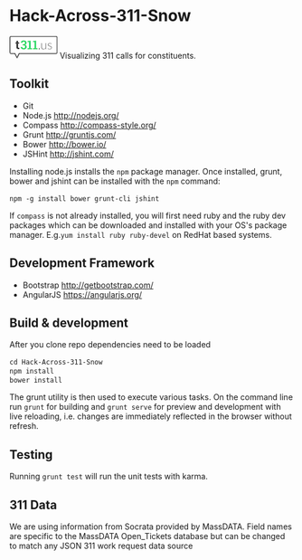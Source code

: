 # Hack-Across-311-Snow
![](https://raw.githubusercontent.com/cityofsomerville/Hack-Across-311-Snow/master/app/images/tellus-logo-sm.gif)
Visualizing 311 calls for constituents.

## Toolkit
* Git
* Node.js http://nodejs.org/
* Compass http://compass-style.org/
* Grunt http://gruntjs.com/
* Bower http://bower.io/
* JSHint http://jshint.com/

Installing node.js installs the `npm` package manager. Once installed, grunt, bower and jshint can be installed with the `npm` command:

    npm -g install bower grunt-cli jshint

If `compass` is not already installed, you will first need ruby and the ruby dev packages which can be downloaded and installed with your OS's package manager. E.g.`yum install ruby ruby-devel` on RedHat based systems. 

## Development Framework
* Bootstrap http://getbootstrap.com/
* AngularJS https://angularjs.org/


## Build & development
After you clone repo dependencies need to be loaded

    cd Hack-Across-311-Snow
    npm install
    bower install

The grunt utility is then used to execute various tasks. On the command line run `grunt` for building and `grunt serve` for preview and development with live reloading, i.e. changes are immediately reflected in the browser without refresh.

## Testing

Running `grunt test` will run the unit tests with karma.

## 311 Data
  We are using information from Socrata provided by MassDATA. Field names are specific to the MassDATA Open_Tickets database but can be changed to match any JSON 311 work request data source
